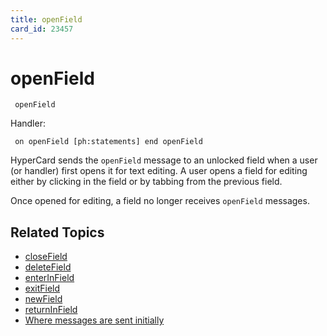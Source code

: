 ```yaml
---
title: openField
card_id: 23457
---
```


# openField

<code><pre>
openField
</pre></code>

Handler:

<code><pre>
on openField
  [ph:statements]
end openField
</pre></code>

HyperCard sends the <code>openField</code> message to an unlocked field when a user (or handler) first opens it for text editing. A user opens a field for editing either by clicking in the field or by tabbing from the previous field. 

Once opened for editing, a field no longer receives <code>openField</code> messages. 


## Related Topics

* [closeField](/HyperTalkReference/systemmessages/closeField)
* [deleteField](/HyperTalkReference/systemmessages/deleteField)
* [enterInField](/HyperTalkReference/commands/enterInField)
* [exitField](/HyperTalkReference/systemmessages/exitField)
* [newField](/HyperTalkReference/systemmessages/newField)
* [returnInField](/HyperTalkReference/commands/returnInField)
* [Where messages are sent initially](/HyperTalkReference/systemmessages/Where-messages-are-sent-initially)

